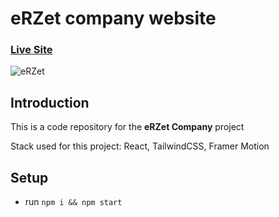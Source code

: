 # eRZet company website

### [Live Site](https://erzet.dev/)

![eRZet](https://piotr.rzadkowolski.dev/assets/proj14.webp)

## Introduction
This is a code repository for the **eRZet Company** project

Stack used for this project: React, TailwindCSS, Framer Motion

## Setup
- run ```npm i && npm start```
